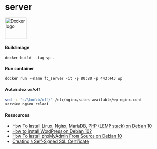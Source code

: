 # server

<img src="https://www.docker.com/wp-content/uploads/2022/03/horizontal-logo-monochromatic-white.png" alt="Docker logo" height="70" />

#### Build image
```docker
docker build --tag wp .
```

#### Run container
```docker
docker run --name ft_server -it -p 80:80 -p 443:443 wp
```

#### Autoindex on/off
```bash
sed -i "s/\bon\b/off/" /etc/nginx/sites-available/wp-nginx.conf
service nginx reload
```
<!-- #### # Clear
```docker
docker rm -vf $(docker ps -aq)
docker rmi -f $(docker images -aq)
``` -->

#### Ressources
- [How To Install Linux, Nginx, MariaDB, PHP (LEMP stack) on Debian 10](https://www.digitalocean.com/community/tutorials/how-to-install-linux-nginx-mariadb-php-lemp-stack-on-debian-10)
- [How to install WordPress on Debian 10?](https://www.osradar.com/install-wordpress-debian-10/)
- [How To Install phpMyAdmin From Source on Debian 10](https://www.digitalocean.com/community/tutorials/how-to-install-phpmyadmin-from-source-debian-10)
- [Creating a Self-Signed SSL Certificate](https://linuxize.com/post/creating-a-self-signed-ssl-certificate/)
